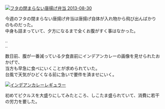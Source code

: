 [![フタの閉まらない唐揚げ弁当 2013-08-30](/albums/diary/thumbs/20130830_1.jpg)](/albums/diary/images/20130830_1.jpg)

今週のフタの閉まらない唐揚げ弁当は唐揚げ自体が入れ物から飛び出んばかりのものだった。  
中身も詰まっていて、夕方になるまで全くお腹がすく事はなかった。

..  
..  

数日前、腹が一番減っている夕食直前にインデアンカレーの画像を見せられたおかげで、  
当方も早急に食べにいくことが求められていた。  
台風で天気がひどくなる前に急いで要件を済ませにいく。

[![インデアンカレーレギュラー](/albums/diary/thumbs/20130830_2.jpg)](/albums/diary/images/20130830_2.jpg)

初めてピクルスを大盛りにしてみたところ、しこたま盛られていて、消費に若干の労力を要した。
